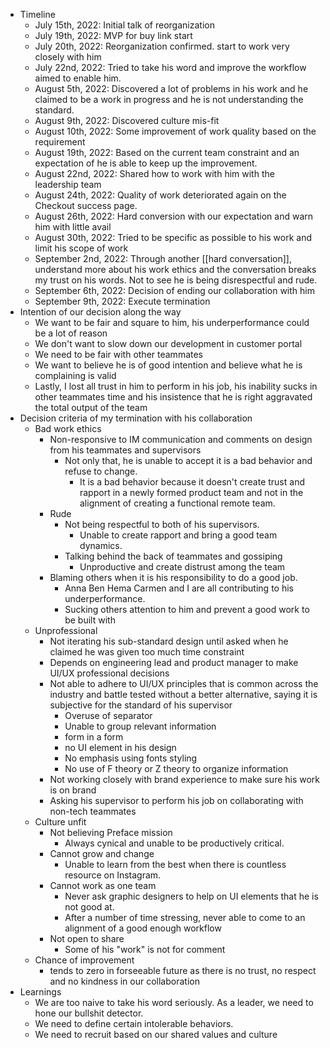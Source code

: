 - Timeline
    - July 15th, 2022: Initial talk of reorganization
    - July 19th, 2022: MVP for buy link start
    - July 20th, 2022: Reorganization confirmed. start to work very closely with him
    - July 22nd, 2022: Tried to take his word and improve the workflow aimed to enable him.
    - August 5th, 2022: Discovered a lot of problems in his work and he claimed to be a work in progress and he is not understanding the standard.
    - August 9th, 2022: Discovered culture mis-fit
    - August 10th, 2022: Some improvement of work quality based on the requirement
    - August 19th, 2022: Based on the current team constraint and an expectation of he is able to keep up the improvement.
    - August 22nd, 2022: Shared how to work with him with the leadership team
    - August 24th, 2022: Quality of work deteriorated again on the Checkout success page.
    - August 26th, 2022: Hard conversion with our expectation and warn him with little avail
    - August 30th, 2022: Tried to be specific as possible to his work and limit his scope of work
    - September 2nd, 2022: Through another [[hard conversation]], understand more about his work ethics and the conversation breaks my trust on his words. Not to see he is being disrespectful and rude.
    - September 6th, 2022: Decision of ending our collaboration with him
    - September 9th, 2022: Execute termination
- Intention of our decision along the way
    - We want to be fair and square to him, his underperformance could be a lot of reason
    - We don't want to slow down our development in customer portal
    - We need to be fair with other teammates
    - We want to believe he is of good intention and believe what he is complaining is valid
    - Lastly, I lost all trust in him to perform in his job, his inability sucks in other teammates time and his insistence that he is right aggravated the total output of the team
- Decision criteria of my termination with his collaboration
    - Bad work ethics
        - Non-responsive to IM communication and comments on design from his teammates and supervisors
            - Not only that, he is unable to accept it is a bad behavior and refuse to change.
                - It is a bad behavior because it doesn't create trust and rapport in a newly formed product team and not in the alignment of creating a functional remote team.
        - Rude
            - Not being respectful to both of his supervisors.
                - Unable to create rapport and bring a good team dynamics.
            - Talking behind the back of teammates and gossiping
                - Unproductive and create distrust among the team
        - Blaming others when it is his responsibility to do a good job.
            - Anna Ben Hema Carmen and I are all contributing to his underperformance.
            - Sucking others attention to him and prevent a good work to be built with 
    - Unprofessional
        - Not iterating his sub-standard design until asked when he claimed he was given too much time constraint
        - Depends on engineering lead and product manager to make UI/UX professional decisions
        - Not able to adhere to UI/UX principles that is common across the industry and battle tested without a better alternative, saying it is subjective for the standard of his supervisor
            - Overuse of separator
            - Unable to group relevant information
            - form in a form
            - no UI element in his design
            - No emphasis using fonts styling
            - No use of F theory or Z theory to organize information
        - Not working closely with brand experience to make sure his work is on brand
        - Asking his supervisor to perform his job on collaborating with non-tech teammates
    - Culture unfit
        - Not believing Preface mission
            - Always cynical and unable to be productively critical.
        - Cannot grow and change
            - Unable to learn from the best when there is countless resource on Instagram.
        - Cannot work as one team
            - Never ask graphic designers to help on UI elements that he is not good at.
            - After a number of time stressing, never able to come to an alignment of a good enough workflow
        - Not open to share
            - Some of his "work" is not for comment
    - Chance of improvement
        - tends to zero in forseeable future as there is no trust, no respect and no kindness in our collaboration
- Learnings
    - We are too naive to take his word seriously. As a leader, we need to hone our bullshit detector.
    - We need to define certain intolerable behaviors.
    - We need to recruit based on our shared values and culture
